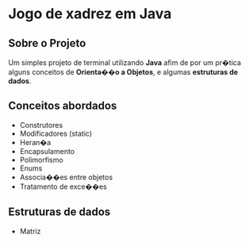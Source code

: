 # Jogo de xadrez em Java

## Sobre o Projeto

Um simples projeto de terminal utilizando **Java** afim de por um pr�tica alguns conceitos de  **Orienta��o a Objetos**, e algumas **estruturas de dados**.

## Conceitos abordados

- Construtores
- Modificadores (static)
- Heran�a
- Encapsulamento
- Polimorfismo
- Enums
- Associa��es entre objetos
- Tratamento de exce��es

## Estruturas de dados

- Matriz

<!-- ## Como executar o projeto 

clonar o projeto

```bash
  git clone https://github.com/LucasKurt/Desafio-Frontend-Developer.git
```
ou baixar o zip e abrir o arquivo index.html -->
